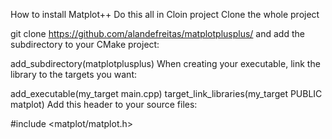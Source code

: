How to install Matplot++
Do this all in Cloin project
Clone the whole project

git clone https://github.com/alandefreitas/matplotplusplus/
and add the subdirectory to your CMake project:

add_subdirectory(matplotplusplus)
When creating your executable, link the library to the targets you want:

add_executable(my_target main.cpp)
target_link_libraries(my_target PUBLIC matplot)
Add this header to your source files:

#include <matplot/matplot.h>
